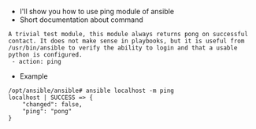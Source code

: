 * I'll show you how to use ping module of ansible
* Short documentation about command
```
A trivial test module, this module always returns pong on successful contact. It does not make sense in playbooks, but it is useful from /usr/bin/ansible to verify the ability to login and that a usable python is configured.
 - action: ping
```
* Example
```
/opt/ansible/ansible# ansible localhost -m ping
localhost | SUCCESS => {
    "changed": false, 
    "ping": "pong"
}


